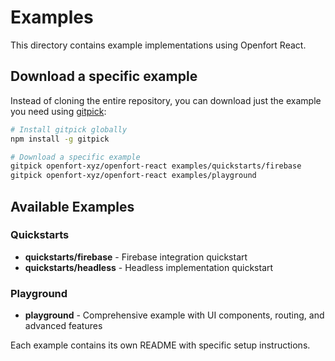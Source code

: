 # Examples

This directory contains example implementations using Openfort React.

## Download a specific example

Instead of cloning the entire repository, you can download just the example you need using [gitpick](https://github.com/JamieMason/gitpick):

```bash
# Install gitpick globally
npm install -g gitpick

# Download a specific example
gitpick openfort-xyz/openfort-react examples/quickstarts/firebase
gitpick openfort-xyz/openfort-react examples/playground
```

## Available Examples

### Quickstarts
- **quickstarts/firebase** - Firebase integration quickstart
- **quickstarts/headless** - Headless implementation quickstart

### Playground
- **playground** - Comprehensive example with UI components, routing, and advanced features

Each example contains its own README with specific setup instructions.